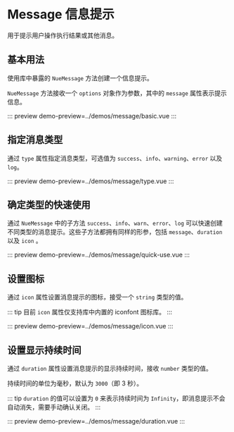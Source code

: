 # Message 信息提示

用于提示用户操作执行结果或其他消息。

## 基本用法

使用库中暴露的 `NueMessage` 方法创建一个信息提示。

`NueMessage` 方法接收一个 `options` 对象作为参数，其中的 `message` 属性表示提示信息。

::: preview
demo-preview=../demos/message/basic.vue
:::

## 指定消息类型

通过 `type` 属性指定消息类型，可选值为 `success`、`info`、`warning`、`error` 以及 `log`。

::: preview
demo-preview=../demos/message/type.vue
:::

## 确定类型的快速使用

通过 `NueMessage` 中的子方法 `success`、`info`、`warn`、`error`、`log` 可以快速创建不同类型的消息提示。这些子方法都拥有同样的形参，包括 `message`、`duration` 以及 `icon` 。

::: preview
demo-preview=../demos/message/quick-use.vue
:::

## 设置图标

通过 `icon` 属性设置消息提示的图标，接受一个 `string` 类型的值。

::: tip
目前 `icon` 属性仅支持库中内置的 iconfont 图标库。
:::

::: preview
demo-preview=../demos/message/icon.vue
:::

## 设置显示持续时间

通过 `duration` 属性设置消息提示的显示持续时间，接收 `number` 类型的值。

持续时间的单位为毫秒，默认为 `3000`（即 3 秒）。

::: tip
`duration` 的值可以设置为 `0` 来表示持续时间为 `Infinity`，即消息提示不会自动消失，需要手动确认关闭。
:::

::: preview
demo-preview=../demos/message/duration.vue
:::
